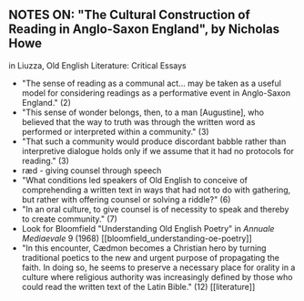 ## NOTES ON: "The Cultural Construction of Reading in Anglo-Saxon England", by Nicholas Howe
in Liuzza, Old English Literature: Critical Essays

* "The sense of reading as a communal act... may be taken as a useful model for considering readings as a performative event in Anglo-Saxon England." (2)
* "This sense of wonder belongs, then, to a man [Augustine], who believed that the way to truth was through the written word as performed or interpreted within a community." (3)
* "That such a community would produce discordant babble rather than interpretive dialogue holds only if we assume that it had no protocols for reading." (3)
* ræd - giving counsel through speech
* "What conditions led speakers of Old English to conceive of comprehending a written text in ways that had not to do with gathering, but rather with offering counsel or solving a riddle?" (6)
* "In an oral culture, to give counsel is of necessity to speak and thereby to create community." (7)
* Look for Bloomfield "Understanding Old English Poetry" in _Annuale Mediaevale_ 9 (1968) [[bloomfield_understanding-oe-poetry]]
* "In this encounter, Cædmon becomes a Christian hero by turning traditional poetics to the new and urgent purpose of propagating the faith. In doing so, he seems to preserve a necessary place for orality in a culture where religious authority was increasingly defined by those who could read the written text of the Latin Bible." (12)
[[literature]]